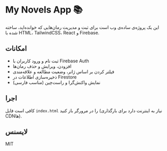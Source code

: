 # My Novels App 📚

این یک پروژه‌ی ساده‌ی وب است برای ثبت و مدیریت رمان‌هایی که خوانده‌اید، ساخته شده با HTML، TailwindCSS، React و Firebase.

## امکانات
- ثبت نام و ورود کاربران با Firebase Auth
- افزودن، ویرایش و حذف رمان‌ها
- فیلتر کردن بر اساس ژانر، وضعیت مطالعه و علاقه‌مندی
- ذخیره‌سازی اطلاعات در Firestore
- نمایش واکنش‌گرا و راست‌چین (مناسب فارسی)

## اجرا
کافی است فایل `index.html` را در مرورگر باز کنید (نیاز به اینترنت دارد برای بارگذاری CDNها).

## لایسنس
MIT
